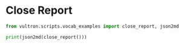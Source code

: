 # Close Report

```python exec="true" idprefix=""
from vultron.scripts.vocab_examples import close_report, json2md

print(json2md(close_report()))
```
